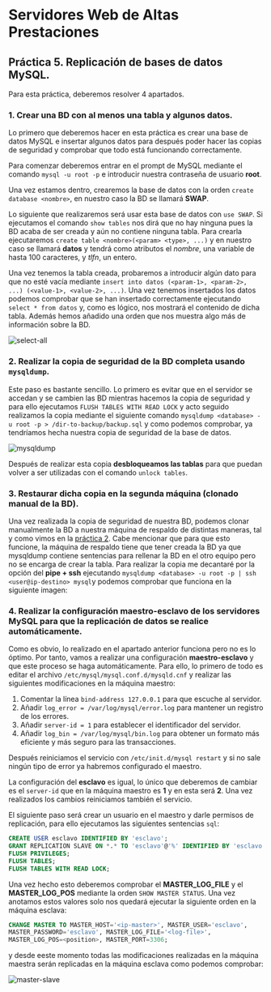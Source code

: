 # Servidores Web de Altas Prestaciones
## Práctica 5. Replicación de bases de datos MySQL.

Para esta práctica, deberemos resolver 4 apartados.

### 1. Crear una BD con al menos una tabla y algunos datos.

Lo primero que deberemos hacer en esta práctica es crear una base de datos MySQL e insertar algunos datos para después poder hacer las copias de seguridad y comprobar que todo está funcionando correctamente.

Para comenzar deberemos entrar en el prompt de MySQL mediante el comando `mysql -u root -p` e introducir nuestra contraseña de usuario **root**.

Una vez estamos dentro, crearemos la base de datos con la orden `create database <nombre>`, en nuestro caso la BD se llamará **SWAP**.

Lo siguiente que realizaremos será usar esta base de datos con `use SWAP`. Si ejecutamos el comando `show tables` nos dirá que no hay ninguna pues la BD acaba de ser creada y aún no contiene ninguna tabla. Para crearla ejecutaremos `create table <nombre>(<param> <type>, ...)` y en nuestro caso se llamará **datos** y tendrá como atributos el *nombre*, una variable de hasta 100 caracteres, y *tlfn*, un entero.

Una vez tenemos la tabla creada, probaremos a introducir algún dato para que no esté vacía mediante `insert into datos (<param-1>, <param-2>, ...) (<value-1>, <value-2>, ...)`. Una vez tenemos insertados los datos podemos comprobar que se han insertado correctamente ejecutando `select * from datos` y, como es lógico, nos mostrará el contenido de dicha tabla. Además hemos añadido una orden que nos muestra algo más de información sobre la BD.

![select-all](https://github.com/Cerv1/SWAP-1617/blob/master/Pr%C3%A1ctica%205/select-all.png)

### 2. Realizar la copia de seguridad de la BD completa usando `mysqldump`.

Este paso es bastante sencillo. Lo primero es evitar que en el servidor se accedan y se cambien las BD mientras hacemos la copia de seguridad y para ello ejecutamos `FLUSH TABLES WITH READ LOCK` y acto seguido realizamos la copia mediante el siguiente comando `mysqldump <database> -u root -p > /dir-to-backup/backup.sql` y como podemos comprobar, ya tendríamos hecha nuestra copia de seguridad de la base de datos.

![mysqldump](https://github.com/Cerv1/SWAP-1617/blob/master/Pr%C3%A1ctica%205/mysqldump.png)

Después de realizar esta copia **desbloqueamos las tablas** para que puedan volver a ser utilizadas con el comando `unlock tables`.

### 3. Restaurar dicha copia en la segunda máquina (clonado manual de la BD).

Una vez realizada la copia de seguridad de nuestra BD, podemos clonar manualmente la BD a nuestra máquina de respaldo de distintas maneras, tal y como vimos en la [práctica 2](https://github.com/Cerv1/SWAP-1617/tree/master/Pr%C3%A1ctica%202). Cabe mencionar que para que esto funcione, la máquina de respaldo tiene que tener creada la BD ya que mysqldump contiene sentencias para rellenar la BD en el otro equipo pero no se encarga de crear la tabla. Para realizar la copia me decantaré por la opción del **pipe + ssh** ejecutando `mysqldump <database> -u root -p | ssh <user@ip-destino> mysql`y podemos comprobar que funciona en la siguiente imagen:


### 4. Realizar la configuración maestro-esclavo de los servidores MySQL para que la replicación de datos se realice automáticamente.

Como es obvio, lo realizado en el apartado anterior funciona pero no es lo óptimo. Por tanto, vamos a realizar una configuración **maestro-esclavo** y que este proceso se haga automáticamente. Para ello, lo primero de todo es editar el archivo `/etc/mysql/mysql.conf.d/mysqld.cnf` y realizar las siguientes modificaciones en la máquina maestro:

1. Comentar la línea `bind-address 127.0.0.1` para que escuche al servidor.
2. Añadir `log_error = /var/log/mysql/error.log` para mantener un registro de los errores.
3. Añadir `server-id = 1` para establecer el identificador del servidor.
4. Añadir `log_bin = /var/log/mysql/bin.log` para obtener un formato más eficiente y más seguro para las transacciones.

Después reiniciamos el servicio con `/etc/init.d/mysql restart` y si no sale ningún tipo de error ya habremos configurado el maestro.

La configuración del **esclavo** es igual, lo único que deberemos de cambiar es el `server-id` que en la máquina maestro es **1** y en esta será **2**. Una vez realizados los cambios reiniciamos también el servicio.

El siguiente paso será crear un usuario en el maestro y darle permisos de replicación, para ello ejecutamos las siguientes sentencias `sql`:
```sql
CREATE USER esclavo IDENTIFIED BY 'esclavo';
GRANT REPLICATION SLAVE ON *.* TO 'esclavo'@'%' IDENTIFIED BY 'esclavo';
FLUSH PRIVILEGES;
FLUSH TABLES;
FLUSH TABLES WITH READ LOCK;
```


Una vez hecho esto deberemos comprobar el **MASTER_LOG_FILE** y el **MASTER_LOG_POS** mediante la orden `SHOW MASTER STATUS`. Una vez anotamos estos valores solo nos quedará ejecutar la siguiente orden en la máquina esclava:

```sql
CHANGE MASTER TO MASTER_HOST='<ip-master>', MASTER_USER='esclavo',
MASTER_PASSWORD='esclavo', MASTER_LOG_FILE='<log-file>',
MASTER_LOG_POS=<position>, MASTER_PORT=3306;
```

y desde eeste momento todas las modificaciones realizadas en la máquina maestra serán replicadas en la máquina esclava como podemos comprobar:

![master-slave](https://github.com/Cerv1/SWAP-1617/blob/master/Pr%C3%A1ctica%205/master-slave.png)
